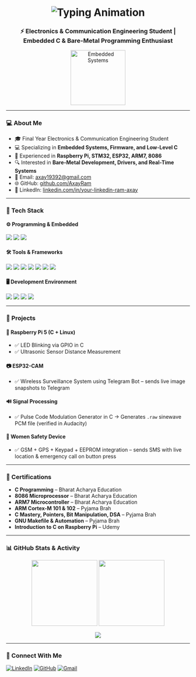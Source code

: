 <!-- Profile Header -->
<h1 align="center">
  <img src="https://readme-typing-svg.herokuapp.com?font=Fira+Code&size=32&duration=3000&pause=1000&color=00D1FF&center=true&vCenter=true&width=550&lines=👋+Hi%2C+I'm+Axay+Ram;Embedded+Systems+%7C+Firmware+Developer;Always+Building%2C+Always+Learning" alt="Typing Animation" />
</h1>

<h3 align="center">
  ⚡ Electronics & Communication Engineering Student | Embedded C & Bare-Metal Programming Enthusiast
</h3>

<p align="center">
  <img src="https://media.giphy.com/media/XAxylRMCdpbEWUAvr8/giphy.gif" width="150" height="150" alt="Embedded Systems"/>
</p>

---

### 💻 About Me  

- 🎓 Final Year Electronics & Communication Engineering Student  
- 💻 Specializing in **Embedded Systems, Firmware, and Low-Level C**  
- 🚀 Experienced in **Raspberry Pi, STM32, ESP32, ARM7, 8086**  
- 🔍 Interested in **Bare-Metal Development, Drivers, and Real-Time Systems**  
- 📧 Email: [axay19392@gmail.com](mailto:axay19392@gmail.com)  
- 🌐 GitHub: [github.com/AxayRam](https://github.com/AxayRam)  
- 💼 LinkedIn: [linkedin.com/in/your-linkedin-ram-axay](https://linkedin.com/in/your-linkedin-ram-axay)  

---

### 🧰 Tech Stack  

#### ⚙ Programming & Embedded
<p>
  <img src="https://img.shields.io/badge/C-00599C?style=for-the-badge&logo=c&logoColor=white"/>
  <img src="https://img.shields.io/badge/Embedded%20C-008080?style=for-the-badge"/>
  <img src="https://img.shields.io/badge/Assembly-6E4C13?style=for-the-badge"/>
</p>

#### 🛠 Tools & Frameworks
<p>
  <img src="https://img.shields.io/badge/GCC-FF6600?style=for-the-badge&logo=gnu&logoColor=white"/>
  <img src="https://img.shields.io/badge/GDB-DAA520?style=for-the-badge"/>
  <img src="https://img.shields.io/badge/GNU%20Make-4A90E2?style=for-the-badge"/>
  <img src="https://img.shields.io/badge/STM32-03234B?style=for-the-badge&logo=stmicroelectronics&logoColor=white"/>
  <img src="https://img.shields.io/badge/ESP32-FF6F00?style=for-the-badge"/>
  <img src="https://img.shields.io/badge/Arduino-00979D?style=for-the-badge&logo=arduino&logoColor=white"/>
  <img src="https://img.shields.io/badge/Linux-000000?style=for-the-badge&logo=linux&logoColor=white"/>
</p>

#### 🖥 Development Environment
<p>
  <img src="https://img.shields.io/badge/VS%20Code-007ACC?style=for-the-badge&logo=visual-studio-code&logoColor=white"/>
  <img src="https://img.shields.io/badge/Shell%20Scripting-333333?style=for-the-badge&logo=gnu-bash&logoColor=white"/>
  <img src="https://img.shields.io/badge/Git-F05032?style=for-the-badge&logo=git&logoColor=white"/>
  <img src="https://img.shields.io/badge/GitHub-181717?style=for-the-badge&logo=github&logoColor=white"/>
</p>

---

### 🚀 Projects  

#### 🔴 Raspberry Pi 5 (C + Linux)  
- ✅ LED Blinking via GPIO in C  
- ✅ Ultrasonic Sensor Distance Measurement  

#### 📷 ESP32-CAM  
- ✅ Wireless Surveillance System using Telegram Bot – sends live image snapshots to Telegram  

#### 🔊 Signal Processing  
- ✅ Pulse Code Modulation Generator in C → Generates `.raw` sinewave PCM file (verified in Audacity)  

#### 📿 Women Safety Device  
- ✅ GSM + GPS + Keypad + EEPROM integration – sends SMS with live location & emergency call on button press  

---

### 📜 Certifications  

- **C Programming** – Bharat Acharya Education  
- **8086 Microprocessor** – Bharat Acharya Education  
- **ARM7 Microcontroller** – Bharat Acharya Education  
- **ARM Cortex-M 101 & 102** – Pyjama Brah  
- **C Mastery, Pointers, Bit Manipulation, DSA** – Pyjama Brah  
- **GNU Makefile & Automation** – Pyjama Brah  
- **Introduction to C on Raspberry Pi** – Udemy  

---

### 📊 GitHub Stats & Activity  

<p align="center">
  <img src="https://github-readme-stats.vercel.app/api?username=AxayRam&show_icons=true&theme=tokyonight&count_private=true" height="180"/>
  <img src="https://github-readme-streak-stats.herokuapp.com/?user=AxayRam&theme=tokyonight" height="180"/>
</p>

<p align="center">
  <img src="https://github-profile-trophy.vercel.app/?username=AxayRam&theme=algolia&no-frame=true&no-bg=true&margin-w=4"/>
</p>

---

### 📢 Connect With Me  

[![LinkedIn](https://img.shields.io/badge/LinkedIn-blue?style=for-the-badge&logo=linkedin)](https://linkedin.com/in/your-linkedin-ram-axay)
[![GitHub](https://img.shields.io/badge/GitHub-black?style=for-the-badge&logo=github)](https://github.com/AxayRam)
[![Gmail](https://img.shields.io/badge/Email-red?style=for-the-badge&logo=gmail&logoColor=white)](mailto:axay19392@gmail.com)
